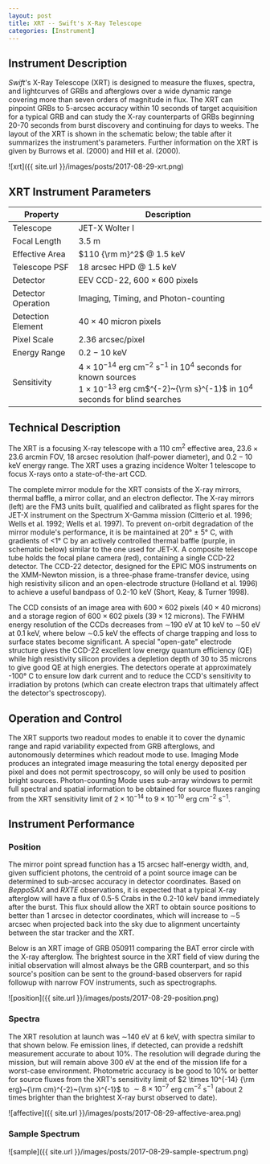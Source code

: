```yaml
---
layout: post
title: XRT -- Swift's X-Ray Telescope
categories: [Instrument]
---
```


## Instrument Description
*Swift*'s X-Ray Telescope (XRT) is designed to measure the fluxes, spectra, and lightcurves of GRBs and afterglows over a wide dynamic range covering more than seven orders of magnitude in flux. The XRT can pinpoint GRBs to 5-arcsec accuracy within 10 seconds of target acquisition for a typical GRB and can study the X-ray counterparts of GRBs beginning 20-70 seconds from burst discovery and continuing for days to weeks. The layout of the XRT is shown in the schematic below; the table after it summarizes the instrument's parameters. Further information on the XRT is given by Burrows et al. (2000) and Hill et al. (2000).

![xrt]({{ site.url }}/images/posts/2017-08-29-xrt.png)

## XRT Instrument Parameters

|Property|Description|
|--------|-----------|
|Telescope|	JET-X Wolter I|
|Focal Length	 | $3.5$ m |
|Effective Area	| $110 {\rm m}^2$ @ $1.5$ keV |
|Telescope PSF	| $18$ arcsec HPD @ $1.5$ keV |
|Detector |	EEV CCD-$22$, $600 \times 600$ pixels |
|Detector Operation	| Imaging, Timing, and Photon-counting|
|Detection Element	| $40 \times 40$ micron pixels|
|Pixel Scale	| $2.36$ arcsec/pixel |
|Energy Range	 | $0.2-10$ keV|
|Sensitivity	| $4 \times 10^{-14}$ erg cm$^{-2}$ s$^{-1}$ in $10^4$ seconds for known sources<br/>$1 \times 10^{-13}$ erg cm$^{-2}~{\rm s}^{-1}$ in $10^4$ seconds for blind searches|


## Technical Description
The XRT is a focusing X-ray telescope with a $110$ cm$^2$ effective area, $23.6 \times 23.6$ arcmin FOV, $18$ arcsec resolution (half-power diameter), and $0.2-10$ keV energy range. The XRT uses a grazing incidence Wolter 1 telescope to focus X-rays onto a state-of-the-art CCD.

The complete mirror module for the XRT consists of the X-ray mirrors, thermal baffle, a mirror collar, and an electron deflector. The X-ray mirrors (left) are the FM3 units built, qualified and calibrated as flight spares for the JET-X instrument on the Spectrum X-Gamma mission (Citterio et al. 1996; Wells et al. 1992; Wells et al. 1997). To prevent on-orbit degradation of the mirror module's performance, it is be maintained at 20° ± 5° C, with gradients of <1° C by an actively controlled thermal baffle (purple, in schematic below) similar to the one used for JET-X. A composite telescope tube holds the focal plane camera (red), containing a single CCD-22 detector. The CCD-22 detector, designed for the EPIC MOS instruments on the XMM-Newton mission, is a three-phase frame-transfer device, using high resistivity silicon and an open-electrode structure (Holland et al. 1996) to achieve a useful bandpass of 0.2-10 keV (Short, Keay, & Turner 1998).

The CCD consists of an image area with $600 \times 602$ pixels ($40 \times 40$ microns) and a storage region of $600 \times 602$ pixels ($39 \times 12$ microns). The FWHM energy resolution of the CCDs decreases from ∼$190$ eV at $10$ keV to ∼$50$ eV at $0.1$ keV, where below ∼$0.5$ keV the effects of charge trapping and loss to surface states become significant. A special "open-gate" electrode structure gives the CCD-22 excellent low energy quantum efficiency (QE) while high resistivity silicon provides a depletion depth of 30 to 35 microns to give good QE at high energies. The detectors operate at approximately -100° C to ensure low dark current and to reduce the CCD's sensitivity to irradiation by protons (which can create electron traps that ultimately affect the detector's spectroscopy).

## Operation and Control
The XRT supports two readout modes to enable it to cover the dynamic range and rapid variability expected from GRB afterglows, and autonomously determines which readout mode to use. Imaging Mode produces an integrated image measuring the total energy deposited per pixel and does not permit spectroscopy, so will only be used to position bright sources. Photon-counting Mode uses sub-array windows to permit full spectral and spatial information to be obtained for source fluxes ranging from the XRT sensitivity limit of $2 \times 10^{-14}$ to $9 \times 10^{-10}$ erg cm$^{-2}$ s$^{-1}$.

## Instrument Performance
### Position
The mirror point spread function has a 15 arcsec half-energy width, and, given sufficient photons, the centroid of a point source image can be determined to sub-arcsec accuracy in detector coordinates. Based on *BeppoSAX* and *RXTE* observations, it is expected that a typical X-ray afterglow will have a flux of 0.5-5 Crabs in the 0.2-10 keV band immediately after the burst. This flux should allow the XRT to obtain source positions to better than 1 arcsec in detector coordinates, which will increase to ∼5 arcsec when projected back into the sky due to alignment uncertainty between the star tracker and the XRT.

Below is an XRT image of GRB 050911 comparing the BAT error circle with the X-ray afterglow. The brightest source in the XRT field of view during the initial observation will almost always be the GRB counterpart, and so this source's position can be sent to the ground-based observers for rapid followup with narrow FOV instruments, such as spectrographs.

![position]({{ site.url }}/images/posts/2017-08-29-position.png)

### Spectra
The XRT resolution at launch was ∼140 eV at 6 keV, with spectra similar to that shown below. Fe emission lines, if detected, can provide a redshift measurement accurate to about 10%. The resolution will degrade during the mission, but will remain above 300 eV at the end of the mission life for a worst-case environment. Photometric accuracy is be good to 10% or better for source fluxes from the XRT's sensitivity limit of $2 \times 10^{-14} {\rm erg}~{\rm cm}^{-2}~{\rm s}^{-1}$ to $\sim 8 \times 10^{-7}$ erg cm$^{-2}$ s$^{-1}$ (about 2 times brighter than the brightest X-ray burst observed to date).

![affective]({{ site.url }}/images/posts/2017-08-29-affective-area.png)

### Sample Spectrum

![sample]({{ site.url }}/images/posts/2017-08-29-sample-spectrum.png)
